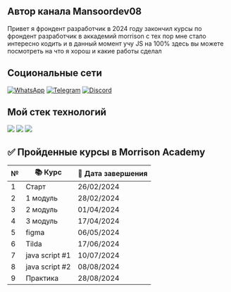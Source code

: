 ## Автор канала Mansoordev08

Привет я фрондент разработчик в 2024 году закончил курсы по фрондент разработчик в аккадемий morrison с тех пор мне стало интересно кодить и в данный момент учу JS на 100% здесь вы можете посмотреть на что я хорош и какие работы сделал 

## Социональные сети

[![WhatsApp](https://img.shields.io/badge/WhatsApp-25D366?style=for-the-badge&logo=whatsapp&logoColor=white)](https://wa.me/77763213497?text=здраствуйте!)  [![Telegram](https://img.shields.io/badge/Telegram-2CA5E0?style=for-the-badge&logo=telegram&logoColor=white)](https://t.me/kokos334)  [![Discord](https://img.shields.io/badge/Discord-5865F2?style=for-the-badge&logo=discord&logoColor=white)](https://discord.com/users/1155559006010626200)

## Мой стек технологий

<img src="https://img.shields.io/badge/HTML-287233?style=for-the-badge&logo=html5&logoColor=white">     <img src="https://img.shields.io/badge/CSS-287233?style=for-the-badge&logo=css3&logoColor=white">  <img src="https://img.shields.io/badge/JS-287233?style=for-the-badge&logo=javascript&logoColor=white"> 

## ✅ Пройденные курсы в Morrison Academy  

| №  | 📚 Курс                             | 📆 Дата завершения           |
|----|------------------------------------|--------------------------------|
| 1  | Старт                              |   26/02/2024    |
| 2  | 1 модуль                          |   28/02/2024   |
| 3  | 2 модуль                          | 01/04/2024 |
| 4  | 3 модуль                          |       17/04/2024       |
| 5 | figma                        |            06/05/2024      |
| 6  | Tilda                       |       17/06/2024       |
| 7  |java script #1                     |       10/07/2024       |
| 8  |  java script #2                           |       08/08/2024       |
| 9  | Практика                         |       28/08/2024       |
